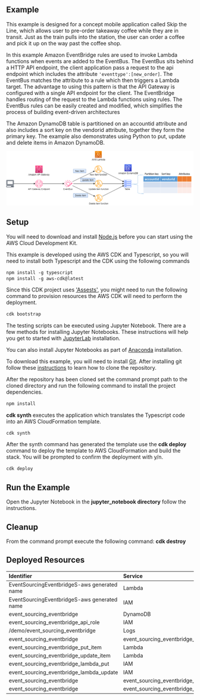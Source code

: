 ## Example
This example is designed for a concept mobile application called Skip the Line, which allows user to pre-order takeaway coffee while they are in transit. Just as the train pulls into the station, the user can order a coffee and pick it up on the way past the coffee shop.

In this example Amazon EventBridge rules are used to invoke Lambda functions when events are added to the EventBus. The EventBus sits behind a HTTP API endpoint, the client application pass a request to the api endpoint which includes the attribute ``` 'eventtype':[new_order] ```. The EventBus matches the attribute to a rule which then triggers a Lambda target. The advantage to using this pattern is that the API Gateway is configured with a single API endpoint for the client. The EventBridge handles routing of the request to the Lambda functions using rules. The EventBus rules can be easily created and modified, which simplifies the process of building event-driven architectures

The Amazon DynamoDB table is partitioned on an accountid attribute and also includes a sort key on the vendorid attribute, together they form the primary key. The example also demonstrates using Python to put, update and delete items in Amazon DynamoDB.



![architecture](./images/architecture_1.png "Architecture")


## Setup

You will need to download and install [Node.js](https://nodejs.org/en/download/) before you can start using the AWS Cloud Development Kit.


This example is developed using the AWS CDK and Typescript, so you will need to install both Typescript and the CDK using the following commands
```
npm install -g typescript
npm install -g aws-cdk@latest
```
Since this CDK project uses ['Assests'](https://docs.aws.amazon.com/cdk/latest/guide/assets.html), you might need to run the following command to provision resources the AWS CDK will need to perform the deployment.

```bash 
cdk bootstrap
```

The testing scripts can be executed using Jupyter Notebook. There are a few methods for installing Jupyter Notebooks. These instructions will help you get to started with [JupyterLab](https://jupyter.org/install) installation. 

You can also install Jupyter Notebooks as part of [Anaconda](https://docs.anaconda.com/anaconda/install/index.html) installation.

To download this example, you will need to install [Git](https://github.com/git-guides/install-git). After installing git follow these [instructions](https://github.com/git-guides/git-clone) to learn how to clone the repository.

After the repository has been cloned set the command prompt path to the cloned directory and run the following command to install the project dependencies.

```bash
npm install
```

**cdk synth** executes the application which translates the Typescript code into an AWS CloudFormation template.

```bash
cdk synth
```

After the synth command has generated the template use the  **cdk deploy** command to deploy the template to AWS CloudFormation and build the stack. You will be prompted to confirm the deployment with y/n.

```bash
cdk deploy
```

## Run the Example
Open the Jupyter Notebook in the **jupyter_notebook directory** follow the instructions.


## Cleanup
From the command prompt execute the following command: **cdk destroy**

## Deployed Resources
|	Identifier	|	Service	|	Type	|
|	:---	|	:---	|	:---	|
|	EventSourcingEventbridgeS-aws generated name	|	Lambda	|	Function	|
|	EventSourcingEventbridgeS-aws generated name	|	IAM	|	Role	|
|	event_sourcing_eventbridge	|	DynamoDB	|	Table	|
|	event_sourcing_eventbridge_api_role	|	IAM	|	Role	|
|	/demo/event_sourcing_eventbridge	|	Logs	|	LogGroup	|
|	event_sourcing_eventbridge|event_sourcing_eventbridge_logger	|	Events	|	Rule	|
|	event_sourcing_eventbridge_put_item	|	Lambda	|	Function	|
|	event_sourcing_eventbridge_update_item	|	Lambda	|	Function	|
|	event_sourcing_eventbridge_lambda_put	|	IAM	|	Role	|
|	event_sourcing_eventbridge_lambda_update	|	IAM	|	Role	|
|	event_sourcing_eventbridge|event_sourcing_eventbridge_new_order	|	Events	|	Rule	|
|	event_sourcing_eventbridge|event_sourcing_eventbridge_update_order	|	Events	|	Rule	|